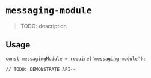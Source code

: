 # `messaging-module`

> TODO: description

## Usage

```
const messagingModule = require('messaging-module');

// TODO: DEMONSTRATE API--
```
